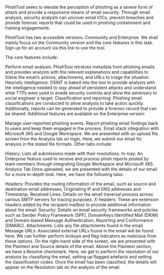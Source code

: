 PhishTool seeks to elevate the perception of phishing as a severe form of attack and provide a responsive means of email security. Through email analysis, security analysts can uncover email IOCs, prevent breaches and provide forensic reports that could be used in phishing containment and training engagements.

PhishTool has two accessible versions: Community and Enterprise. We shall mainly focus on the Community version and the core features in this task. Sign up for an account via this link to use the tool.

The core features include:

Perform email analysis: PhishTool retrieves metadata from phishing emails and provides analysts with the relevant explanations and capabilities to follow the email’s actions, attachments, and URLs to triage the situation.
Heuristic intelligence: OSINT is baked into the tool to provide analysts with the intelligence needed to stay ahead of persistent attacks and understand what TTPs were used to evade security controls and allow the adversary to social engineer a target.
Classification and reporting: Phishing email classifications are conducted to allow analysts to take action quickly. Additionally, reports can be generated to provide a forensic record that can be shared.
Additional features are available on the Enterprise version:

Manage user-reported phishing events.
Report phishing email findings back to users and keep them engaged in the process.
Email stack integration with Microsoft 365 and Google Workspace.
We are presented with an upload file screen from the Analysis tab on login. Here, we submit our email for analysis in the stated file formats. Other tabs include:

History: Lists all submissions made with their resolutions.
In-tray: An Enterprise feature used to receive and process phish reports posted by team members through integrating Google Workspace and Microsoft 365.
Analysis Tab
Once uploaded, we are presented with the details of our email for a more in-depth look. Here, we have the following tabs:

Headers: Provides the routing information of the email, such as source and destination email addresses, Originating IP and DNS addresses and Timestamp.
Received Lines: Details on the email traversal process across various SMTP servers for tracing purposes.
X-headers: These are extension headers added by the recipient mailbox to provide additional information about the email.
Security: Details on email security frameworks and policies such as Sender Policy Framework (SPF), DomainKeys Identified Mail (DKIM) and Domain-based Message Authentication, Reporting and Conformance (DMARC).
Attachments: Lists any file attachments found in the email.
Message URLs: Associated external URLs found in the email will be found here.
We can further perform lookups and flag indicators as malicious from these options. On the right-hand side of the screen, we are presented with the Plaintext and Source details of the email.
Above the Plaintext section, we have a Resolve checkmark. Here, we get to perform the resolution of our analysis by classifying the email, setting up flagged artefacts and setting the classification codes. Once the email has been classified, the details will appear on the Resolution tab on the analysis of the email
